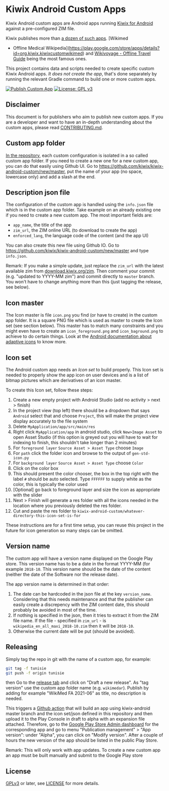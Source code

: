 # Kiwix Android Custom Apps

Kiwix Android custom apps are Android apps running [Kiwix for
Android](https://github.com/kiwix/kiwix-android) against a
pre-configured ZIM file.

Kiwix publishes more than [a dozen of such
apps](https://play.google.com/store/apps/collection/cluster?clp=igM6ChkKEzkxMTYyMTU3Njc1NDE4NTc0OTIQCBgDEhsKFW9yZy5raXdpeC5raXdpeG1vYmlsZRABGAMYAQ%3D%3D:S:ANO1ljKl_Lw&gsr=Cj2KAzoKGQoTOTExNjIxNTc2NzU0MTg1NzQ5MhAIGAMSGwoVb3JnLmtpd2l4Lmtpd2l4bW9iaWxlEAEYAxgB:S:ANO1ljLrUVU). [Wikimed
- Offline Medical
Wikipedia](https://play.google.com/store/apps/details?id=org.kiwix.kiwixcustomwikimed)
and [Wikivoyage - Offline Travel
Guide](https://play.google.com/store/apps/details?id=org.kiwix.kiwixcustomwikivoyage)
being the most famous ones.

This project contains data and scripts needed to create specific
 custom Kiwix Android apps.  _It does *not* create the app_, that's
 done separately by running the relevant Gradle command to build one
 or more custom apps.

[![Publish Custom App](https://github.com/kiwix/kiwix-android-custom/actions/workflows/publish.yml/badge.svg)](https://github.com/kiwix/kiwix-android-custom/actions/workflows/publish.yml)
[![License: GPL v3](https://img.shields.io/badge/License-GPLv3-blue.svg)](https://www.gnu.org/licenses/gpl-3.0)

## Disclaimer

This document is for publishers who aim to publish new custom apps. If
you are a developer and want to have an in-depth understanding about
the custom apps, please read [CONTRIBUTING.md](CONTRIBUTING.md).

## Custom app folder

[In the repository](https://github.com/kiwix/kiwix-android-custom),
each custom configuration is isolated in a so called custom app
folder. If you need to create a new one for a new custom app, you can
do that easily using Github UI. Go to
https://github.com/kiwix/kiwix-android-custom/new/master, put the name
of your app (no space, lowercase only) and add a slash at the end.

## Description json file

The configuration of the custom app is handled using the `info.json`
file which is in the custom app folder. Take example on an already
existing one if you need to create a new custom app. The most
important fields are:
- `app_name`, the title of the app
- `zim_url`, the ZIM online URL (to download to create the app)
- `enforced_lang`, the language code of the content (and the app UI)

You can also create this new file using Github IO. Go to
https://github.com/kiwix/kiwix-android-custom/new/master and type
`info.json`.

Remark: If you make a simple update, just replace the `zim_url` with
the latest available zim from
[download.kiwix.org/zim](https://download.kiwix.org/zim). Then comment
your commit (e.g. "updated to YYYY-MM zim") and commit directly to
`master` branch. You won't have to change anything more than this
(just tagging the release, see below).

## Icon master

The Icon master is file `icon.png` you find (or have to create) in the
custom app folder. It is a square PNG file which is used as master to
create the Icon set (see section below). This master has to match many
constraints and you might even have to create an `icon_foreground.png`
and `icon_baground.png` to achieve to do certain things. Look at the
[Android documentation about adaptive
icons](https://developer.android.com/guide/practices/ui_guidelines/icon_design_adaptive)
to know more.

## Icon set

The Android custom app needs an _Icon set_ to build properly. This
Icon set is needed to properly show the app icon on user devices and
is a list of bitmap pictures which are derivatives of an icon master.

To create this Icon set, follow these steps:

1. Create a new empty project with Android Studio (add no activity >
next > finish)
1. In the project view (top left) there should be a dropdown that says
 `Android` select that and choose `Project`, this will make the
 project view display accurately to the file system
1. Delete `MyApplication/app/src/main/res`
1. Right click `MyApplication/app` in android studio, click `New>Image
Asset` to open Asset Studio (if this option is greyed out you will
have to wait for indexing to finish, this shouldn't take longer than 2
minutes)
1. For `foreground layer` `Source Asset > Asset Type` choose `Image`
1. For `path` click the folder icon and browse to the output of
`gen-std-icon.py`
1. For `background layer` `Source Asset > Asset Type` choose `Color`
1. Click on the color box
1. This should present the color chooser, the box in the top right
 with the label `#` should be auto selected.  Type `FFFFFF` to supply
 white as the color, this is typically the color used
1. [Optional] go back to foreground layer and size the icon as
appropriate with the slider
1. Next > Finish will generate a res folder with all the icons needed in
the location where you previously deleted the res folder.
1. Cut and paste the res folder to
`kiwix-android-custom/whatever-directory-this-icon-set-is-for`

These instructions are for a first time setup, you can reuse this
project in the future for icon generation so many steps can be
omitted.

## Version name

The custom app will have a version name displayed on the Google Play
store. This version name has to be a date in the format YYYY-MM (for
example `2018-10`. This version name should be the date of the content
(neither the date of the Software nor the release date).

The app version name is determined in that order:
1. The date can be hardcoded in the json file at the key
`version_name`. Considering that this needs maintenance and that the
publisher can easily create a discrepency with the ZIM content date,
this should probably be avoided in most of the time.
1. If nothing is specified in the json, then it tries to extract it
from the ZIM file name. If the file - specified in `zim_url` - is
`wikipedia_en_all_maxi_2018-10.zim` then it will be `2018-10`.
1. Otherwise the current date will be put (should be avoided).

## Releasing

Simply tag the repo in git with the name of a custom app, for example:
```bash
git tag -f tunisie
git push -f origin tunisie
```

then Go to the [release
 tab](https://github.com/kiwix/kiwix-android-custom/releases) and
 click on "Draft a new release". As "tag version" use the custom app
 folder name (e.g. `wikimedar`). Publish by adding for example "WikiMed FA
 2021-06" as title, no description is needed.

This triggers a [Github
 action](https://github.com/kiwix/kiwix-android-custom/actions) that
 will build an app using kiwix-android master branch and the icon
 set/json defined in this repository and then upload it to the Play
 Console in draft to alpha with an expansion file attached. Therefore,
 go to the [Google Play Store Admin
 dashboard](https://play.google.com/apps/publish) for the
 corresponding app and go to menu "Publication management" > "App version":
 under "Alpha", you can click on "Modify version". After a couple of hours
 the new version of the app should be listed in the public Play Store.

Remark: This will only work with app updates. To create a new custom
 app an app must be built manually and submit to the Google Play store

License
-------

[GPLv3](https://www.gnu.org/licenses/gpl-3.0) or later, see
[LICENSE](LICENSE) for more details.